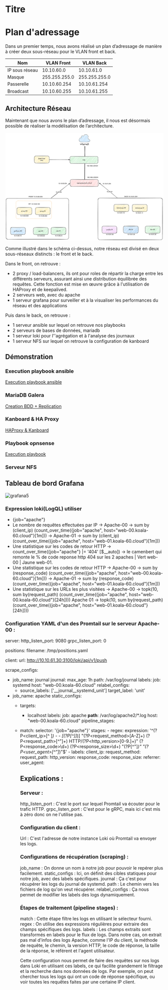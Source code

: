 # Titre

# Plan d'adressage

Dans un premier temps, nous avons réalisé un plan d’adressage de manière à créer deux sous-réseau pour le VLAN front et back.

| Nom            | VLAN Front    | VLAN Back     |
| -------------- | ------------  | --------------|
| IP sous réseau | 10.10.60.0    | 10.10.61.0    |
| Masque         | 255.255.255.0 | 255.255.255.0 |
| Passerelle     | 10.10.60.254  | 10.10.61.254  |
| Broadcast      | 10.10.60.255  | 10.10.61.255  |


## Architecture Réseau

Maintenant que nous avons le plan d’adressage, il nous est désormais possible de réaliser la modélisation de l’architecture.

![Texte alternatif](schema-architecture-koala.png)

Comme illustré dans le schéma ci-dessus, notre réseau est divisé en deux sous-réseaux distincts : le front et le back.

Dans le front, on retrouve :

* 2 proxy / load-balancers, ils ont pour roles de répartir la charge entre les différents serveurs, assurant ainsi une distribution équilibrée des requêtes. Cette fonction est mise en œuvre grâce à l'utilisation de HAProxy et de keepalived.
* 2 serveurs web, avec du apache
* 1 serveur grafana pour surveiller et à la visualiser les performances du réseau et des applications

Puis dans le back, on retrouve :

* 1 serveur ansible sur lequel on retrouve nos playbooks
* 2 serveurs de bases de données, mariadb
* 1 serveur loki pour l''agrégation et à l'analyse des journaux
* 1 serveur NFS sur lequel on retrouve la configuration de kanboard

## Démonstration

### Execution playbook ansible

[Execution playbook ansible](https://www.youtube.com/watch?v=kEErIgz4k6g)

### MariaDB Galera 

[Creation BDD + Replication](https://youtu.be/mSk_c7yrza4)

### Kanboard & HA Proxy

[HAProxy & Kanboard](https://www.youtube.com/watch?v=QUFcWhP8TWw)

### Playbook opnsense

[Execution playbook](https://youtu.be/SZFz1TTxgcA)

### Serveur NFS

## Tableau de bord Grafana 

![grafana5](https://github.com/kazeyoba/projet-koala/assets/64216801/0fb10889-0c25-45be-ad1d-a523fe897c54)

### Expression loki(LogQL) utiliser

* {job="apache"}
* Le nombre de requêtes effectuées par IP -> Apache-00 -> sum by (client_ip) (count_over_time({job="apache", host="web-00.koala-60.cloud"}[1m])) -> Apache-01 -> sum by (client_ip) (count_over_time({job="apache", host="web-01.koala-60.cloud"}[1m]))
* Une statistique sur les codes de retour HTTP  -> count_over_time({job="apache"} |= '404' [$__auto]) -> le camenbert qui remonte le % de code reponse http 404 sur les 2 apaches | Vert web-00 | Jaune web-01.
* Une statistique sur les codes de retour HTTP  -> Apache-00 -> sum by (response_code) (count_over_time({job="apache", host="web-00.koala-60.cloud"}[1m])) -> Apache-01 -> sum by (response_code) (count_over_time({job="apache", host="web-01.koala-60.cloud"}[1m]))
* Une statistique sur les URLs les plus visitées -> Apache-00 -> topk(10, sum by(request_path) (count_over_time({job="apache", host="web-00.koala-60.cloud"}[24h]))) Apache 01 -> topk(10, sum by(request_path) (count_over_time({job="apache", host="web-01.koala-60.cloud"}[24h])))

### Configuration YAML d'un des Promtail sur le serveur Apache-00 :

server:
  http_listen_port: 9080
  grpc_listen_port: 0

positions:
  filename: /tmp/positions.yaml

client:
  url: http://10.10.61.30:3100/loki/api/v1/push

scrape_configs:
  - job_name: journal
    journal:
      max_age: 1h
      path: /var/log/journal
      labels:
        job: systemd
        host: "web-00.koala-60.cloud"
    relabel_configs:
      - source_labels: ['__journal__systemd_unit']
        target_label: 'unit'
  - job_name: apache
    static_configs:
      - targets:
          - localhost
        labels:
          job: apache
          __path__: /var/log/apache2/*.log
          host: "web-00.koala-60.cloud"
    pipeline_stages:
      - match:
          selector: '{job="apache"}'
          stages:
            - regex:
                 expression: '^(?P<client_ip>[^ ]*) - - \[(?P<timestamp>[^\]]*)\] "(?P<request_method>[A-Z]+) (?P<request_path>[^"]+) HTTP/(?P<http_version>[0-9.]+)" (?P<response_code>\d+) (?P<response_size>\d+) "(?P<referrer>[^"]*)" "(?P<user_agent>[^"]*)"$'
            - labels:
                client_ip:
                request_method:
                request_path:
                http_version:
                response_code:
                response_size:
                referrer:
                user_agent:

        ## Explications :

        ### Serveur :

        http_listen_port : C'est le port sur lequel Promtail va écouter pour le trafic HTTP.
        grpc_listen_port : C'est pour le gRPC, mais ici c'est mis à zéro donc on ne l'utilise pas.

        ### Configuration du client :
        Url : C'est l'adresse de notre instance Loki où Promtail va envoyer les logs.

        ### Configurations de récupération (scraping) :
        job_name : On donne un nom à notre job pour pouvoir le repérer plus facilement.
        static_configs : Ici, on définit des cibles statiques pour notre job, avec des labels spécifiques.
        journal : Ça c'est pour récupérer les logs du journal de systemd.
        path : Le chemin vers les fichiers de log qu'on veut récupérer.
        relabel_configs : Ça nous permet de modifier les labels des logs dynamiquement.

        ### Étapes de traitement (pipeline stages) :
        match : Cette étape filtre les logs en utilisant le sélecteur fourni.
        regex : On utilise des expressions régulières pour extraire des champs spécifiques des logs.
        labels : Les champs extraits sont transformés en labels pour le flux de logs.
        Dans notre cas, on extrait pas mal d'infos des logs Apache, comme l'IP du client, la méthode de requête, le chemin, la version HTTP, le code de réponse, la taille de la réponse, le référent et l'agent utilisateur.

        Cette configuration nous permet de faire des requêtes sur nos logs dans Loki en utilisant ces labels, ce qui facilite grandement le filtrage et la recherche dans nos données de logs. Par exemple, on peut chercher tous les logs qui ont un code de réponse spécifique, ou voir toutes les requêtes faites par une certaine IP client.

        


